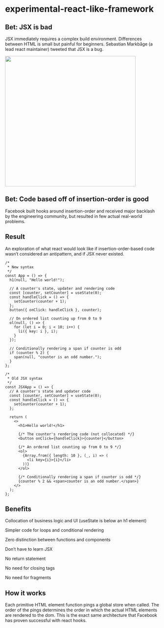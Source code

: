 # experimental-react-like-framework

## Bet: JSX is bad

JSX immediately requires a complex build environment. Differences between HTML is small but painful for beginners. Sebastian Markbåge (a lead react maintainer) tweeted that JSX is a bug.

<img width="426" src="https://user-images.githubusercontent.com/4934193/85815984-d5ace080-b71e-11ea-9231-8ee97584096b.png">

## Bet: Code based off of insertion-order is good

Facebook built hooks around insertion-order and received major backlash by the engineering community, but resulted in few actual real-world problems.

## Result

An exploration of what react would look like if insertion-order-based code wasn’t considered an antipattern, and if JSX never existed.

```tsx
/*
 * New syntax
 */
const App = () => {
  h1(null, "Hello world!");

  // A counter's state, updater and rendering code
  const [counter, setCounter] = useState(0);
  const handleClick = () => {
    setCounter(counter + 1);
  };
  button({ onClick: handleClick }, counter);

  // On ordered list counting up from 0 to 9
  ol(null, () => {
    for (let i = 0; i < 10; i++) {
      li({ key: i }, i);
    }
  });

  // Conditionally rendering a span if counter is odd
  if (counter % 2) {
    span(null, "counter is an odd number.");
  }
};

/*
 * Old JSX syntax
 */
const JSXApp = () => {
  // A counter's state and updater code
  const [counter, setCounter] = useState(0);
  const handleClick = () => {
    setCounter(counter + 1);
  };

  return (
    <>
      <h1>Hello world!</h1>

      {/* The counter's rendering code (not collocated) */}
      <button onClick={handleClick}>{counter}</button>

      {/* An ordered list counting up from 0 to 9 */}
      <ol>
        {Array.from({ length: 10 }, (_, i) => (
          <li key={i}>{i}</li>
        ))}
      </ol>

      {/* Conditionally rendering a span if counter is odd */}
      {counter % 2 && <span>counter is an odd number.</span>}
    </>
  );
};
```

## Benefits

Collocation of business logic and UI (useState is below an h1 element)

Simpler code for loops and conditional rendering

Zero distinction between functions and components

Don’t have to learn JSX

No return statement

No need for closing tags

No need for fragments

## How it works

Each primitive HTML element function pings a global store when called. The order of the pings determines the order in which the actual HTML elements are rendered to the dom. This is the exact same architecture that Facebook has proven successful with react hooks.

